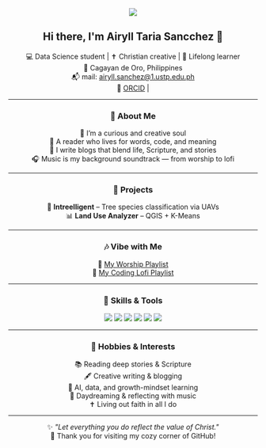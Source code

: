 <div align="center">

<!-- 🌸 Cute Banner -->
<img src="https://capsule-render.vercel.app/api?type=waving&color=ffb6c1&height=200&section=header&text=Hello%20World%20🌸&fontSize=40&fontColor=fff&fontAlignY=35&desc=Welcome%20to%20my%20GitHub!&descSize=20&descAlign=65" />

<h2>Hi there, I'm <b>Airyll Taria Sancchez</b> 🌸</h2>

💻 Data Science student | ✝️ Christian creative | 🌱 Lifelong learner  
📍 Cagayan de Oro, Philippines  
📬 mail: <a href="mailto:airyll.sanchez@1.ustp.edu.ph">airyll.sanchez@1.ustp.edu.ph</a>  
🧾 [ORCID]([https://orcid.org/0009-0002-4612-6648) | 

---

### 🌼 About Me

🦋 I’m a curious and creative soul  
📖 A reader who lives for words, code, and meaning  
📝 I write blogs that blend life, Scripture, and stories  
🎧 Music is my background soundtrack — from worship to lofi  

---

### 💖 Projects 

🌱 **Intreelligent** – Tree species classification via UAVs  
📊 **Land Use Analyzer** – QGIS + K-Means 

---

### 🎶 Vibe with Me

🔗 [My Worship Playlist](https://www.youtube.com/playlist?list=YOUR_WORSHIP_LINK)  
🔗 [My Coding Lofi Playlist](https://www.youtube.com/playlist?list=YOUR_LOFI_LINK)  

---

### 🧠 Skills & Tools

<img src="https://img.shields.io/badge/Python-FFD1DC?style=flat&logo=python&logoColor=black" />
<img src="https://img.shields.io/badge/JavaScript-FFB6C1?style=flat&logo=javascript&logoColor=black" />
<img src="https://img.shields.io/badge/React-FFC0CB?style=flat&logo=react&logoColor=black" />
<img src="https://img.shields.io/badge/Express-FF69B4?style=flat&logo=express&logoColor=white" />
<img src="https://img.shields.io/badge/QGIS-98FB98?style=flat&logo=qgis&logoColor=black" />
<img src="https://img.shields.io/badge/SQLite-ADD8E6?style=flat&logo=sqlite&logoColor=black" />

---

### 🌸 Hobbies & Interests

📚 Reading deep stories & Scripture  
🖋️ Creative writing & blogging  
🧠 AI, data, and growth-mindset learning  
🎀 Daydreaming & reflecting with music  
✝️ Living out faith in all I do  

---

✨ *"Let everything you do reflect the value of Christ."*  
💌 Thank you for visiting my cozy corner of GitHub!

</div>
